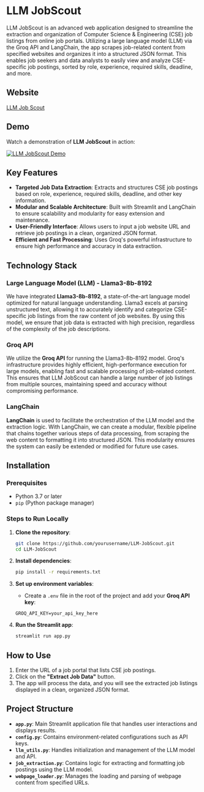 # LLM JobScout

LLM JobScout is an advanced web application designed to streamline the extraction and organization of Computer Science & Engineering (CSE) job listings from online job portals. Utilizing a large language model (LLM) via the Groq API and LangChain, the app scrapes job-related content from specified websites and organizes it into a structured JSON format. This enables job seekers and data analysts to easily view and analyze CSE-specific job postings, sorted by role, experience, required skills, deadline, and more.

## Website
[LLM Job Scout](https://llm-jobscout-h2agdm9r2bspabr8ssguy9.streamlit.app/)


## Demo

Watch a demonstration of **LLM JobScout** in action:

[![LLM JobScout Demo](https://img.youtube.com/vi/edVdWXfbX64/0.jpg)](https://youtu.be/edVdWXfbX64)


## Key Features
- **Targeted Job Data Extraction**: Extracts and structures CSE job postings based on role, experience, required skills, deadline, and other key information.
- **Modular and Scalable Architecture**: Built with Streamlit and LangChain to ensure scalability and modularity for easy extension and maintenance.
- **User-Friendly Interface**: Allows users to input a job website URL and retrieve job postings in a clean, organized JSON format.
- **Efficient and Fast Processing**: Uses Groq's powerful infrastructure to ensure high performance and accuracy in data extraction.

## Technology Stack

### Large Language Model (LLM) - Llama3-8b-8192
We have integrated **Llama3-8b-8192**, a state-of-the-art language model optimized for natural language understanding. Llama3 excels at parsing unstructured text, allowing it to accurately identify and categorize CSE-specific job listings from the raw content of job websites. By using this model, we ensure that job data is extracted with high precision, regardless of the complexity of the job descriptions.

### Groq API
We utilize the **Groq API** for running the Llama3-8b-8192 model. Groq's infrastructure provides highly efficient, high-performance execution for large models, enabling fast and scalable processing of job-related content. This ensures that LLM JobScout can handle a large number of job listings from multiple sources, maintaining speed and accuracy without compromising performance.

### LangChain
**LangChain** is used to facilitate the orchestration of the LLM model and the extraction logic. With LangChain, we can create a modular, flexible pipeline that chains together various steps of data processing, from scraping the web content to formatting it into structured JSON. This modularity ensures the system can easily be extended or modified for future use cases.

## Installation

### Prerequisites
- Python 3.7 or later
- `pip` (Python package manager)

### Steps to Run Locally
1. **Clone the repository**:
   ```bash
   git clone https://github.com/yourusername/LLM-JobScout.git
   cd LLM-JobScout
   ```

2. **Install dependencies**:
   ```bash
   pip install -r requirements.txt
   ```

3. **Set up environment variables**:
   - Create a `.env` file in the root of the project and add your **Groq API key**:
   ```plaintext
   GROQ_API_KEY=your_api_key_here
   ```

4. **Run the Streamlit app**:
   ```bash
   streamlit run app.py
   ```

## How to Use
1. Enter the URL of a job portal that lists CSE job postings.
2. Click on the **"Extract Job Data"** button.
3. The app will process the data, and you will see the extracted job listings displayed in a clean, organized JSON format.

## Project Structure
- **`app.py`**: Main Streamlit application file that handles user interactions and displays results.
- **`config.py`**: Contains environment-related configurations such as API keys.
- **`llm_utils.py`**: Handles initialization and management of the LLM model and API.
- **`job_extraction.py`**: Contains logic for extracting and formatting job postings using the LLM model.
- **`webpage_loader.py`**: Manages the loading and parsing of webpage content from specified URLs.

